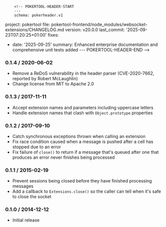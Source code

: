         <!-- POKERTOOL-HEADER-START
        ---
        schema: pokerheader.v1
project: pokertool
file: pokertool-frontend/node_modules/websocket-extensions/CHANGELOG.md
version: v20.0.0
last_commit: '2025-09-23T07:20:25+01:00'
fixes:
- date: '2025-09-25'
  summary: Enhanced enterprise documentation and comprehensive unit tests added
        ---
        POKERTOOL-HEADER-END -->
### 0.1.4 / 2020-06-02

- Remove a ReDoS vulnerability in the header parser (CVE-2020-7662, reported by
  Robert McLaughlin)
- Change license from MIT to Apache 2.0

### 0.1.3 / 2017-11-11

- Accept extension names and parameters including uppercase letters
- Handle extension names that clash with `Object.prototype` properties

### 0.1.2 / 2017-09-10

- Catch synchronous exceptions thrown when calling an extension
- Fix race condition caused when a message is pushed after a cell has stopped
  due to an error
- Fix failure of `close()` to return if a message that's queued after one that
  produces an error never finishes being processed

### 0.1.1 / 2015-02-19

- Prevent sessions being closed before they have finished processing messages
- Add a callback to `Extensions.close()` so the caller can tell when it's safe
  to close the socket

### 0.1.0 / 2014-12-12

- Initial release
